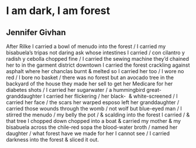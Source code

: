 # I am dark, I am forest
## Jennifer Givhan
After Rilke
I carried a bowl of menudo into the forest / I carried my bisabuela’s tripas
not daring ask whose intestines I carried / con cilantro y radish y cebolla
chopped fine / I carried the sewing machine they’d chained her to in the
garment district downtown I carried the forest crackling against asphalt where
her chanclas burnt & melted so I carried her too / I wore no red / I bore no
basket / there was no forest but an avocado tree in the backyard of the house
they made her sell to get her Medicare for her diabetes shots / I carried her
sugarwater / a hummingbird great-granddaughter I carried her flickering / her
black-  & white-screened / I carried her face / the scars her warped esposo
left her granddaughter / carried those wounds through the womb / not wolf but
blue-eyed man / I stirred the menudo / my belly the pot / & scalding into the
forest I carried / & that tree I chopped down chopped into a boat & carried my
mother & my bisabuela across the chile-red sopa the blood-water broth / named
her daughter / what forest have we made for her I cannot see / I carried
darkness into the forest & sliced it out.